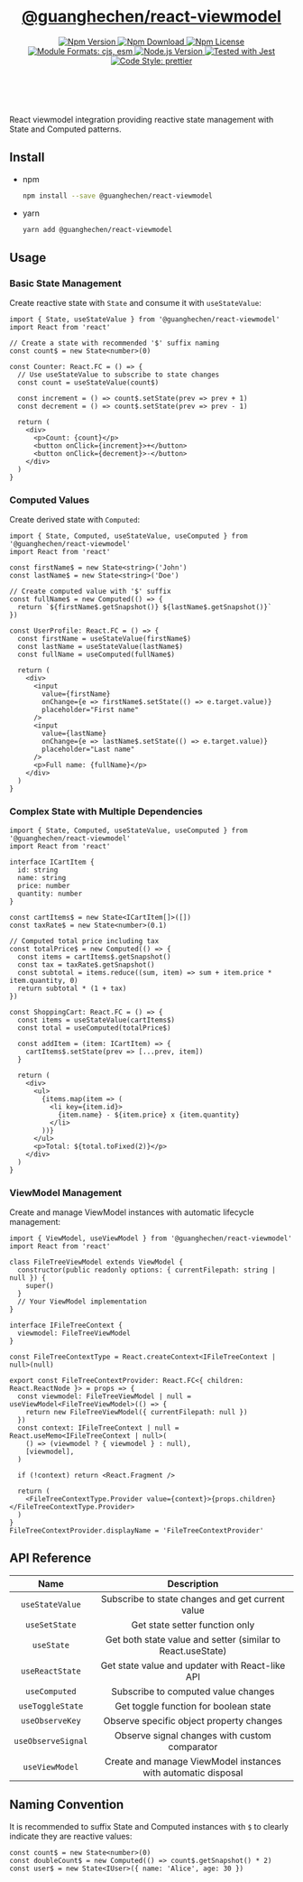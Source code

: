 <header>
  <h1 align="center">
    <a href="https://github.com/guanghechen/react-kit/tree/@guanghechen/react-viewmodel@0.2.18/packages/react-viewmodel#readme">@guanghechen/react-viewmodel</a>
  </h1>
  <div align="center">
    <a href="https://www.npmjs.com/package/@guanghechen/react-viewmodel">
      <img
        alt="Npm Version"
        src="https://img.shields.io/npm/v/@guanghechen/react-viewmodel.svg"
      />
    </a>
    <a href="https://www.npmjs.com/package/@guanghechen/react-viewmodel">
      <img
        alt="Npm Download"
        src="https://img.shields.io/npm/dm/@guanghechen/react-viewmodel.svg"
      />
    </a>
    <a href="https://www.npmjs.com/package/@guanghechen/react-viewmodel">
      <img
        alt="Npm License"
        src="https://img.shields.io/npm/l/@guanghechen/react-viewmodel.svg"
      />
    </a>
    <a href="#install">
      <img
        alt="Module Formats: cjs, esm"
        src="https://img.shields.io/badge/module_formats-cjs%2C%20esm-green.svg"
      />
    </a>
    <a href="https://github.com/nodejs/node">
      <img
        alt="Node.js Version"
        src="https://img.shields.io/node/v/@guanghechen/react-viewmodel"
      />
    </a>
    <a href="https://github.com/facebook/jest">
      <img
        alt="Tested with Jest"
        src="https://img.shields.io/badge/tested_with-jest-9c465e.svg"
      />
    </a>
    <a href="https://github.com/prettier/prettier">
      <img
        alt="Code Style: prettier"
        src="https://img.shields.io/badge/code_style-prettier-ff69b4.svg?style=flat-square"
      />
    </a>
  </div>
</header>
<br/>


React viewmodel integration providing reactive state management with State and Computed patterns.

## Install

* npm

  ```bash
  npm install --save @guanghechen/react-viewmodel
  ```

* yarn

  ```bash
  yarn add @guanghechen/react-viewmodel
  ```

## Usage

### Basic State Management

Create reactive state with `State` and consume it with `useStateValue`:

```tsx
import { State, useStateValue } from '@guanghechen/react-viewmodel'
import React from 'react'

// Create a state with recommended '$' suffix naming
const count$ = new State<number>(0)

const Counter: React.FC = () => {
  // Use useStateValue to subscribe to state changes
  const count = useStateValue(count$)
  
  const increment = () => count$.setState(prev => prev + 1)
  const decrement = () => count$.setState(prev => prev - 1)
  
  return (
    <div>
      <p>Count: {count}</p>
      <button onClick={increment}>+</button>
      <button onClick={decrement}>-</button>
    </div>
  )
}
```

### Computed Values

Create derived state with `Computed`:

```tsx
import { State, Computed, useStateValue, useComputed } from '@guanghechen/react-viewmodel'
import React from 'react'

const firstName$ = new State<string>('John')
const lastName$ = new State<string>('Doe')

// Create computed value with '$' suffix
const fullName$ = new Computed(() => {
  return `${firstName$.getSnapshot()} ${lastName$.getSnapshot()}`
})

const UserProfile: React.FC = () => {
  const firstName = useStateValue(firstName$)
  const lastName = useStateValue(lastName$)
  const fullName = useComputed(fullName$)
  
  return (
    <div>
      <input 
        value={firstName} 
        onChange={e => firstName$.setState(() => e.target.value)} 
        placeholder="First name"
      />
      <input 
        value={lastName} 
        onChange={e => lastName$.setState(() => e.target.value)} 
        placeholder="Last name"
      />
      <p>Full name: {fullName}</p>
    </div>
  )
}
```

### Complex State with Multiple Dependencies

```tsx
import { State, Computed, useStateValue, useComputed } from '@guanghechen/react-viewmodel'
import React from 'react'

interface ICartItem {
  id: string
  name: string
  price: number
  quantity: number
}

const cartItems$ = new State<ICartItem[]>([])
const taxRate$ = new State<number>(0.1)

// Computed total price including tax
const totalPrice$ = new Computed(() => {
  const items = cartItems$.getSnapshot()
  const tax = taxRate$.getSnapshot()
  const subtotal = items.reduce((sum, item) => sum + item.price * item.quantity, 0)
  return subtotal * (1 + tax)
})

const ShoppingCart: React.FC = () => {
  const items = useStateValue(cartItems$)
  const total = useComputed(totalPrice$)
  
  const addItem = (item: ICartItem) => {
    cartItems$.setState(prev => [...prev, item])
  }
  
  return (
    <div>
      <ul>
        {items.map(item => (
          <li key={item.id}>
            {item.name} - ${item.price} x {item.quantity}
          </li>
        ))}
      </ul>
      <p>Total: ${total.toFixed(2)}</p>
    </div>
  )
}
```

### ViewModel Management

Create and manage ViewModel instances with automatic lifecycle management:

```tsx
import { ViewModel, useViewModel } from '@guanghechen/react-viewmodel'
import React from 'react'

class FileTreeViewModel extends ViewModel {
  constructor(public readonly options: { currentFilepath: string | null }) {
    super()
  }
  // Your ViewModel implementation
}

interface IFileTreeContext {
  viewmodel: FileTreeViewModel
}

const FileTreeContextType = React.createContext<IFileTreeContext | null>(null)

export const FileTreeContextProvider: React.FC<{ children: React.ReactNode }> = props => {
  const viewmodel: FileTreeViewModel | null = useViewModel<FileTreeViewModel>(() => {
    return new FileTreeViewModel({ currentFilepath: null })
  })
  const context: IFileTreeContext | null = React.useMemo<IFileTreeContext | null>(
    () => (viewmodel ? { viewmodel } : null),
    [viewmodel],
  )

  if (!context) return <React.Fragment />

  return (
    <FileTreeContextType.Provider value={context}>{props.children}</FileTreeContextType.Provider>
  )
}
FileTreeContextProvider.displayName = 'FileTreeContextProvider'
```

## API Reference

Name                      | Description
:------------------------:|:---------------------------------------------:
`useStateValue`           | Subscribe to state changes and get current value
`useSetState`             | Get state setter function only
`useState`                | Get both state value and setter (similar to React.useState)
`useReactState`           | Get state value and updater with React-like API
`useComputed`             | Subscribe to computed value changes
`useToggleState`          | Get toggle function for boolean state
`useObserveKey`           | Observe specific object property changes
`useObserveSignal`        | Observe signal changes with custom comparator
`useViewModel`            | Create and manage ViewModel instances with automatic disposal


## Naming Convention

It is recommended to suffix State and Computed instances with `$` to clearly indicate they are reactive values:

```tsx
const count$ = new State<number>(0)
const doubleCount$ = new Computed(() => count$.getSnapshot() * 2)
const user$ = new State<IUser>({ name: 'Alice', age: 30 })
```


[homepage]: https://github.com/guanghechen/react-kit/tree/@guanghechen/react-viewmodel@0.2.18/packages/react-viewmodel#readme